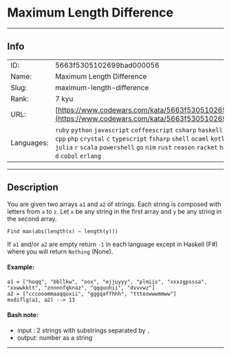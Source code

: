 # Maximum Length Difference

---
## Info

|            |                                      |
|:-----------|:-------------------------------------|
| ID:        | 5663f5305102699bad000056                              |
| Name:      | Maximum Length Difference                            |
| Slug:      | maximum-length-difference                            |
| Rank:      | 7 kyu                       |
| URL:       | [https://www.codewars.com/kata/5663f5305102699bad000056](https://www.codewars.com/kata/5663f5305102699bad000056)                 |
| Languages: |  `ruby`  `python`  `javascript`  `coffeescript`  `csharp`  `haskell`  `java`  `clojure`  `cpp`  `php`  `crystal`  `c`  `typescript`  `fsharp`  `shell`  `ocaml`  `kotlin`  `elixir`  `julia`  `r`  `scala`  `powershell`  `go`  `nim`  `rust`  `reason`  `racket`  `haxe`  `pascal`  `perl`  `d`  `cobol`  `erlang`  |

---
## Description

You are given two arrays `a1` and `a2` of strings. Each string is composed with letters from `a` to `z`.
Let `x` be any string in the first array and `y` be any string in the second array. 

  `Find max(abs(length(x) − length(y)))`

If `a1` and/or `a2` are empty return `-1` in each language
except in Haskell (F#) where you will return `Nothing` (None).

#### Example:
```
a1 = ["hoqq", "bbllkw", "oox", "ejjuyyy", "plmiis", "xxxzgpsssa", "xxwwkktt", "znnnnfqknaz", "qqquuhii", "dvvvwz"]
a2 = ["cccooommaaqqoxii", "gggqaffhhh", "tttoowwwmmww"]
mxdiflg(a1, a2) --> 13

```

#### Bash note:
 - input : 2 strings with substrings separated by `,`
 - output: number as a string

---
